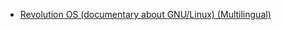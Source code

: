 -  [Revolution OS (documentary about GNU/Linux) (Multilingual)](https://yewtu.be/watch?v=k0RYQVkQmWU)